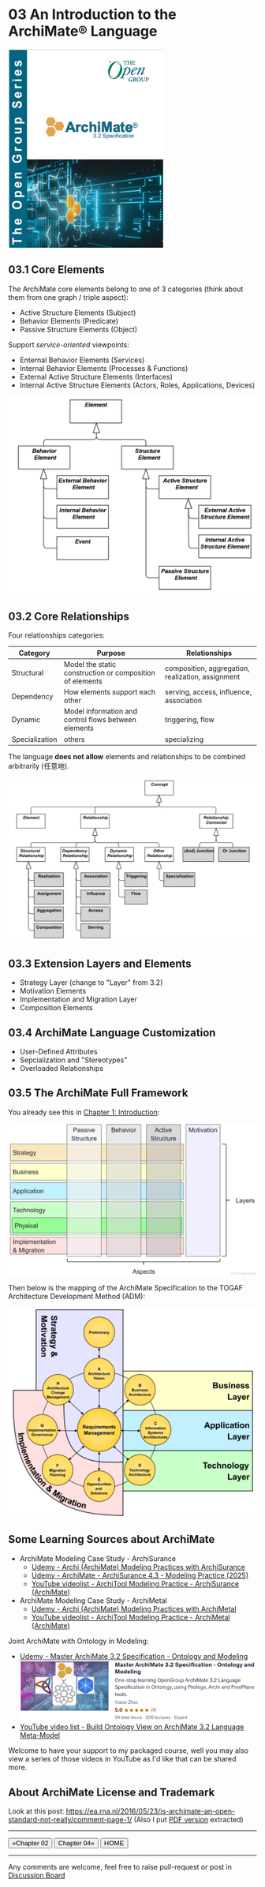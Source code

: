 # 03 An Introduction to the ArchiMate® Language

[![ArchiMate_Cover](./img/ArchiMate_Spec_Cover.png)](https://www.opengroup.org/archimate-forum/archimate-overview)

## 03.1 Core Elements

The ArchiMate core elements belong to one of 3 categories (think about them from one graph / triple aspect):

 - Active Structure Elements (Subject)
 - Behavior Elements (Predicate)
 - Passive Structure Elements (Object)

Support _service-oriented_ viewpoints:

- Enternal Behavior Elements (Services)
- Internal Behavior Elements (Processes & Functions)
- External Active Structure Elements (Interfaces)
- Internal Active Structure Elements (Actors, Roles, Applications, Devices)

![Hierarchy](./img/Hierarchy_of_Behavior_and_Structure_Elements.png)

## 03.2 Core Relationships

Four relationships categories:

| Category | Purpose | Relationships |
| --- | --- | --- |
| Structural | Model the static construction or composition of elements | composition, aggregation, realization, assignment |
| Dependency | How elements support each other | serving, access, influence, association |
| Dynamic | Model information and control flows between elements | triggering, flow |
| Specialization | others | specializing |

The language __does not allow__ elements and relationships to be combined arbitrarily (任意地).

![Overview_Relationships](./img/Overview_of_Relationships.png)

## 03.3 Extension Layers and Elements

- Strategy Layer (change to "Layer" from 3.2)
- Motivation Elements
- Implementation and Migration Layer
- Composition Elements

## 03.4 ArchiMate Language Customization

- User-Defined Attributes
- Sepcialization and "Stereotypes"
- Overloaded Relationships

## 03.5 The ArchiMate Full Framework

You already see this in [Chapter 1: Introduction](../01_Introduction/README.md):

![ArchiMate Framework](../01_Introduction/img/fig-ArchiMate-Full-Framework.png)

Then below is the mapping of the ArchiMate Specification to the TOGAF Architecture Development Method (ADM):

![ArchiMate-TOGAF](./img/ArchiMate-TOGAF.png)

## Some Learning Sources about ArchiMate

- ArchiMate Modeling Case Study - ArchiSurance
  - [Udemy - Archi (ArchiMate) Modeling Practices with ArchiSurance](https://www.udemy.com/course/archi-archimate-modeling-practices-with-archisurance/)
  - [Udemy - ArchiMate - ArchiSurance 4.3 - Modeling Practice (2025)](https://www.udemy.com/course/archimate-archisurance-modeling-practice-2025/)
  - [YouTube videolist - ArchiTool Modeling Practice - ArchiSurance (ArchiMate)](https://www.youtube.com/playlist?list=PL6DEHvciXKeXj1IlGBRB0KMaSv5Xt38uk)
- ArchiMate Modeling Case Study - ArchiMetal
  - [Udemy - Archi (ArchiMate) Modeling Practices with ArchiMetal](https://www.udemy.com/course/archi-archimate-modeling-practices-with-archimetal/)
  - [YouTube videolist - ArchiTool Modeling Practice - ArchiMetal (ArchiMate)](https://studio.youtube.com/playlist/PL6DEHvciXKeW_08V5guF_LIaxTOnx5b-s/edit)

Joint ArchiMate with Ontology in Modeling:

- [Udemy - Master ArchiMate 3.2 Specification - Ontology and Modeling](https://www.udemy.com/course/build-ontology-view-with-learning-archimate/?referralCode=6A3B23ADD67551B38D2B)
  [![ArchiMate-Ontology](./img/Master-ArchiMate-Specification-with-Ontology.png)](https://www.udemy.com/course/build-ontology-view-with-learning-archimate/?referralCode=6A3B23ADD67551B38D2B)
- [YouTube video list - Build Ontology View on ArchiMate 3.2 Language Meta-Model](https://studio.youtube.com/playlist/PL6DEHvciXKeUWWe--FiiSIyga0vt3kBpI/edit)

Welcome to have your support to my packaged course, well you may also view a series of those videos in YouTube as I'd like that can be shared more.

## About ArchiMate License and Trademark

Look at this post: https://ea.rna.nl/2016/05/23/is-archimate-an-open-standard-not-really/comment-page-1/ (Also I put [PDF version](./Is_ArchiMate_an_Open_Standard_Not_really.pdf) extracted)

---

[<button type="button">«Chapter 02</button>](../02_Rationale_of_Alignment/README.md) [<button type="button">Chapter 04»</button>](../04_Align_SABSA_and_ArchiMate_Framework/README.md) [<button type="button">HOME</button>](../README.md)

---

Any comments are welcome, feel free to raise pull-request or post in [Discussion Board](https://github.com/yasenstar/ArchiMate_SABSA/discussions)